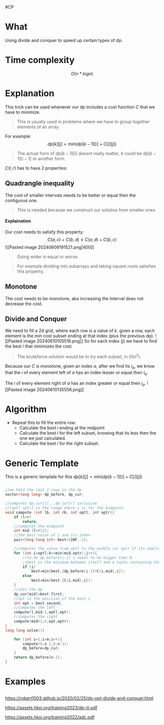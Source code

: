 #CP
# What
Using divide and conquer to speed up certain types of dp.

# Time complexity
$$
O(n*logn)
$$
# Explanation
This trick can be used whenever our dp includes a cost function $C$ that we have to minimize.

>This is usually used in problems where we have to group together elements of an array

For example:
$$
dp[k][j]=min(dp[k-1][i]+C[i][j])
$$
>The actual form of $dp[k-1][i]$ doesnt really matter, it could be $dp[k-1][i-1]$ or another form.

$C(l,r)$ has to have 2 properties:
## Quadrangle inequality
The cost of smaller intervals needs to be better or equal then the contiguous one.
>This is needed because we construct our solution from smaller ones.
#### Explaination
Our cost needs to satisfy this property:
$$
C(a,c)+C(b,d)\le C(a,d)+C(b,c)
$$
![[Pasted image 20240609191521.png|400]]
>Going wider is equal or worse.

>For example dividing into subarrays and taking square roots satisfies this property.

## Monotone
The cost needs to be monotone, aka increasing the interval does not decrease the cost.
## Divide and Conquer
We need to fill a 2d grid, where each row is a value of $k$.
given a row, each element is the min cost subset ending at that index (plus the previous dp). 
![[Pasted image 20240610105516.png]]
So for each index ($j$) we have to find the best $i$ that minimizes the cost.
>The bruteforce solution would be to try each subset, in $O(n^2)$.

Because our $C$ is monotone, given an index $a$, after we find its $i_a$, we know that the $i$ of every element left of $a$ has an index lesser or equal then $i_a$.

The $i$ of every element right of $a$ has an index greater or equal then $i_a$.
![[Pasted image 20240610135556.png]]

# Algorithm
- Repeat this to fill the entire row:
	- Calculate the best $i$ ending at the midpoint
	- Calculate the best $i$ for the left subset, knowing that its less then the one we just calculated.
	- Calculate the best $i$ for the right subset.
# Generic Template
This is a generic template for this $dp[k][j]=min(dp[k-1][i]+C[i][j])$
```C++

//we hold the last 2 rows in the dp
vector<long long> dp_before, dp_cur;

//computes dp_cur[l]...dp_cur[r] inclusive
//[optl optr] is the range where i is for the midpoint.
void compute (int lb, int rb, int optl, int optr){
	if (l>r)
		return;
	//computes the midpoint
	int mid (l+r)/2;
	//the best value of i and its index
	pair<long long int> best={INF,-1};

	//computes the value from optl to the middle (or optr if its smaller)
	for (int i=optl;k<=min(mid,optr);j++){
		//to do dp_before[i-1] i needs to be bigger then 0. 
		//best is the minimum between itself and a tuple containing the new cost and the position of i
		if (i)
			best=min(best,{dp_before[i-1]+C(i,mid),i});
		else
			best=min(best,{C(i,mid),i});
	}
	//sets the dp
	dp_cur[mid]=best.first;
	//opt is the position of the best i
	int opt = best.second;
	//computes the left 
	compute(l,mid-1,optl,opt);
	//computes the right
	compute(mid+1,r,opt,optr);
}
long long solve(){

	for (int i=1;i<m;i++){
		compute(0,n-1,0,n-1);
		dp_before=dp_cur;
	}
	return dp_before[n-1];
}
```
# Examples
## 
https://robert1003.github.io/2020/02/25/dp-opt-divide-and-conquer.html



https://assets.hkoi.org/training2023/dp-iii.pdf

https://assets.hkoi.org/training2022/adc.pdf